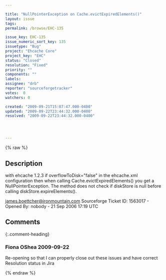 ```yaml
---

title: "NullPointerException on Cache.evictExpiredElements()"
layout: issue
tags: 
permalink: /browse/EHC-135

issue_key: EHC-135
issue_numeric_sort_key: 135
issuetype: "Bug"
project: "Ehcache Core"
project_key: "EHC"
status: "Closed"
resolution: "Fixed"
priority: ""
components: ""
labels: 
assignee: "drb"
reporter: "sourceforgetracker"
votes:  0
watchers: 0

created: "2009-09-21T15:07:47.000-0400"
updated: "2009-09-22T23:44:32.000-0400"
resolved: "2009-09-22T23:44:32.000-0400"




---
```


{% raw %}

## Description

<div markdown="1" class="description">

with ehcache 1.2.3
if overflowToDisk="false" in the ehcache.xml configuration
then when calling Cache.evictExpiredElements() you get
a NullPointerException. The method does not check if 
diskStore is null before calling
diskStore.expireElements().

james.boettcher@ironmountain.com
Sourceforge Ticket ID: 1563017 - Opened By: nobody - 21 Sep 2006 17:19 UTC

</div>

## Comments


{:.comment-heading}
### **Fiona OShea** <span class="date">2009-09-22</span>

<div markdown="1" class="comment">

Re-opening so that I can properly close out these issues and have correct Resolution status in Jira

</div>



{% endraw %}
